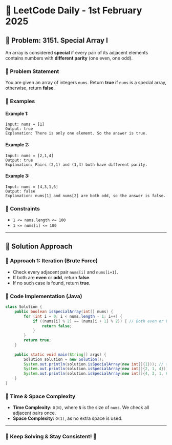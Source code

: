 # 📌 LeetCode Daily - 1st February 2025  

## 🔹 Problem: **3151. Special Array I**  
An array is considered **special** if every pair of its adjacent elements contains numbers with **different parity** (one even, one odd).  

### **🔹 Problem Statement**  
You are given an array of integers `nums`. Return **true** if `nums` is a special array, otherwise, return **false**.  

### **🔹 Examples**  

#### Example 1:  
```
Input: nums = [1]  
Output: true  
Explanation: There is only one element. So the answer is true.
```

#### Example 2:  
```
Input: nums = [2,1,4]  
Output: true  
Explanation: Pairs (2,1) and (1,4) both have different parity.
```

#### Example 3:  
```
Input: nums = [4,3,1,6]  
Output: false  
Explanation: nums[1] and nums[2] are both odd, so the answer is false.
```

### **🔹 Constraints**  
- `1 <= nums.length <= 100`  
- `1 <= nums[i] <= 100`  

---

## **🔹 Solution Approach**  

### **🔹 Approach 1: Iteration (Brute Force)**  
- Check every adjacent pair `nums[i]` and `nums[i+1]`.  
- If both are **even** or **odd**, return **false**.  
- If no such case is found, return **true**.  


### **🔹 Code Implementation (Java)**  
```java
class Solution {
    public boolean isSpecialArray(int[] nums) {
        for (int i = 0; i < nums.length - 1; i++) {
            if ((nums[i] % 2) == (nums[i + 1] % 2)) { // Both even or both odd
                return false;
            }
        }
        return true;
    }
    
    public static void main(String[] args) {
        Solution solution = new Solution();
        System.out.println(solution.isSpecialArray(new int[]{1})); // true
        System.out.println(solution.isSpecialArray(new int[]{2, 1, 4})); // true
        System.out.println(solution.isSpecialArray(new int[]{4, 3, 1, 6})); // false
    }
}
```

### **🔹 Time & Space Complexity**  
- **Time Complexity:** `O(N)`, where `N` is the size of `nums`. We check all adjacent pairs once.  
- **Space Complexity:** `O(1)`, as no extra space is used.  
---

### **🌟 Keep Solving & Stay Consistent! 🚀**
